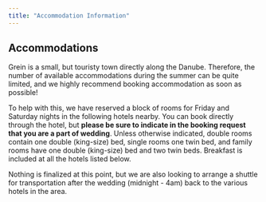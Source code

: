 ```yaml
---
title: "Accommodation Information"
---
```


## Accommodations

Grein is a small, but touristy town directly along the Danube. Therefore, the number of available accommodations during the summer can be quite limited, and we highly recommend booking accommodation as soon as possible!

To help with this, we have reserved a block of rooms for Friday and Saturday nights in the following hotels nearby. You can book directly through the hotel, but **please be sure to indicate in the booking request that you are a part of wedding**. Unless otherwise indicated, double rooms contain one double (king-size) bed, single rooms one twin bed, and family rooms have one double (king-size) bed and two twin beds. Breakfast is included at all the hotels listed below.

Nothing is finalized at this point, but we are also looking to arrange a shuttle for transportation after the wedding (midnight - 4am) back to the various hotels in the area.
